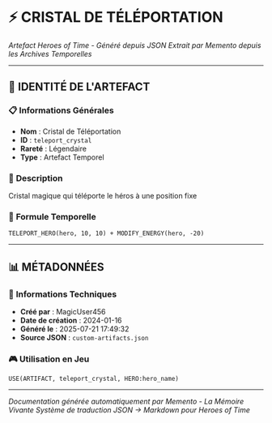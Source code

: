 # ⚡ **CRISTAL DE TÉLÉPORTATION**
*Artefact Heroes of Time - Généré depuis JSON*
*Extrait par Memento depuis les Archives Temporelles*

---

## 🌟 **IDENTITÉ DE L'ARTEFACT**

### 📋 **Informations Générales**
- **Nom** : Cristal de Téléportation
- **ID** : `teleport_crystal`
- **Rareté** : Légendaire
- **Type** : Artefact Temporel

### 📖 **Description**
Cristal magique qui téléporte le héros à une position fixe


### 🔮 **Formule Temporelle**
```hots
TELEPORT_HERO(hero, 10, 10) + MODIFY_ENERGY(hero, -20)
```

---

## 📊 **MÉTADONNÉES**

### 🔧 **Informations Techniques**
- **Créé par** : MagicUser456
- **Date de création** : 2024-01-16
- **Généré le** : 2025-07-21 17:49:32
- **Source JSON** : `custom-artifacts.json`

### 🎮 **Utilisation en Jeu**
```hots
USE(ARTIFACT, teleport_crystal, HERO:hero_name)
```

---

*Documentation générée automatiquement par Memento - La Mémoire Vivante*
*Système de traduction JSON → Markdown pour Heroes of Time*
